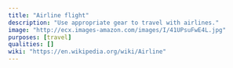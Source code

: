 ```yaml
---
title: "Airline flight"
description: "Use appropriate gear to travel with airlines."
image: "http://ecx.images-amazon.com/images/I/41UPsuFwE4L.jpg"
purposes: [travel]
qualities: []
wiki: "https://en.wikipedia.org/wiki/Airline"
---
```

